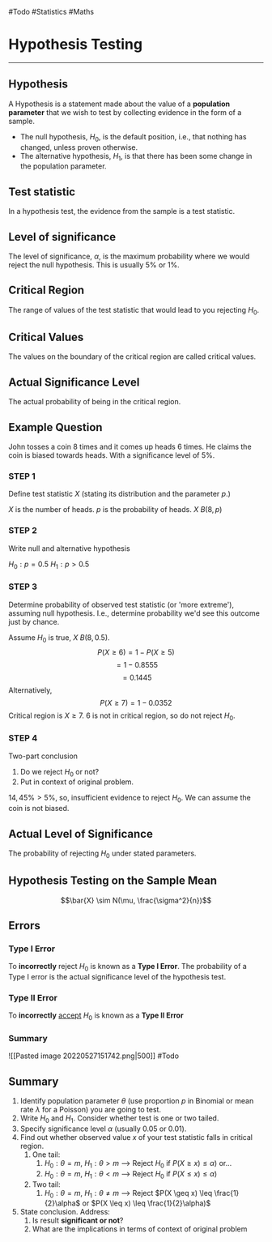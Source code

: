 #Todo #Statistics #Maths 

# Hypothesis Testing
---
## Hypothesis
A Hypothesis is a statement made about the value of a **population parameter** that we wish to test by collecting evidence in the form of a sample.
* The null hypothesis, $H_0$, is the default position, i.e., that nothing has changed, unless proven otherwise.
* The alternative hypothesis, $H_1$, is that there has been some change in the population parameter.

## Test statistic
In a hypothesis test, the evidence from the sample is a test statistic.

## Level of significance
The level of significance, $\alpha$, is the maximum probability where we would reject the null hypothesis. This is usually $5\%$ or $1\%$.

## Critical Region
The range of values of the test statistic that would lead to you rejecting $H_0$.

## Critical Values
The values on the boundary of the critical region are called critical values.

## Actual Significance Level
The actual probability of being in the critical region.

## Example Question
John tosses a coin 8 times and it comes up heads 6 times. He claims the coin is biased towards heads. With a significance level of 5%.

### STEP 1
Define test statistic $X$ (stating its distribution and the parameter $p$.)

$X$ is the number of heads.
$p$ is the probability of heads.
$X~B(8, p)$
### STEP 2
Write null and alternative hypothesis

$H_0:p=0.5$
$H_1:p>0.5$

### STEP 3
Determine probability of observed test statistic (or 'more extreme'), assuming null hypothesis. I.e., determine probability we'd see this outcome just by chance.

Assume $H_0$ is true, $X~ B(8, 0.5)$.
$$P(X\geq 6) = 1 - P(X \geq 5)$$
$$=1-0.8555$$
$$=0.1445$$
Alternatively,
$$P(X \geq 7) = 1 - 0.0352$$
Critical region is $X \geq 7$.
6 is not in critical region, so do not reject $H_0$.
### STEP 4
Two-part conclusion
1. Do we reject $H_0$ or not?
2. Put in context of original problem.

$14,45\% > 5\%$, so, insufficient evidence to reject $H_0$.
We can assume the coin is not biased.

## Actual Level of Significance
The probability of rejecting $H_0$ under stated parameters.

## Hypothesis Testing on the Sample Mean
$$\bar{X} \sim N(\mu, \frac{\sigma^2}{n})$$
## Errors
### Type I Error
To **incorrectly** reject $H_0$ is known as a **Type I Error**. The probability of a Type I error is the actual significance level of the hypothesis test.
### Type II Error
To **incorrectly** <u>accept</u> $H_0$ is known as a **Type II Error**

### Summary
![[Pasted image 20220527151742.png|500]] #Todo
## Summary
1. Identify population parameter $\theta$ (use proportion $p$ in Binomial or mean rate $\lambda$ for a Poisson) you are going to test.
2. Write $H_0$ and $H_1$. Consider whether test is one or two tailed.
3. Specify significance level $\alpha$ (usually 0.05 or 0.01).
4. Find out whether observed value $x$ of your test statistic falls in critical region.
	1. One tail:
		1. $H_0:\theta = m$, $H_1:\theta > m$ --> Reject $H_0$ if $P(X \geq x) \leq \alpha)$ or...
		2. $H_0:\theta = m$, $H_1:\theta < m$ --> Reject $H_0$ if $P(X \leq x) \leq \alpha)$
	1. Two tail:
		1. $H_0:\theta = m$, $H_1:\theta \neq m$ --> Reject $P(X \geq x) \leq \frac{1}{2}\alpha$ or $P(X \leq x) \leq \frac{1}{2}\alpha)$
5.  State conclusion. Address:
	1. Is result **significant or not**?
	2. What are the implications in terms of context of original problem